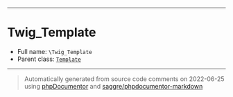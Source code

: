 ***

# Twig_Template

* Full name: `\Twig_Template`
* Parent class: [`Template`](./Twig/Template.md)

***
> Automatically generated from source code comments on 2022-06-25 using [phpDocumentor](http://www.phpdoc.org/) and [saggre/phpdocumentor-markdown](https://github.com/Saggre/phpDocumentor-markdown)
